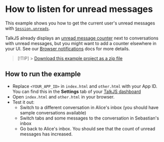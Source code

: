 # How to listen for unread messages

This example shows you how to get the current user's unread messages with [`Session.unreads`](https://talkjs.com/docs/Reference/JavaScript_Chat_SDK/Session/#Session__unreads).

TalkJS already displays an [unread message counter](https://talkjs.com/resources/unread-message-counter/) next to conversations with unread messages, but you might want to add a counter elsewhere in your UI. See our [Browser notifications](https://talkjs.com/docs/Features/Notifications/Browser_Notifications/#a-notifier-badge-in-your-navigation-bar) docs for more details.

> [!TIP] > [Download this example project as a zip file](https://github.com/talkjs/talkjs-examples/releases/latest/download/howtos.how-to-listen-for-unread-messages.zip)

## How to run the example

- Replace `<YOUR_APP_ID>` in `index.html` and `other.html` with your App ID. You can find this in the **Settings** tab of your [TalkJS dashboard](https://talkjs.com/dashboard/app/tZNWA0Ox/settings)
- Open `index.html` and `other.html` in your browser.
- Test it out:
  - Switch to a different conversation in Alice's inbox (you should have sample conversations available)
  - Switch tabs and some messages to the conversation in Sebastian's inbox
  - Go back to Alice's inbox. You should see that the count of unread messages has increased.
